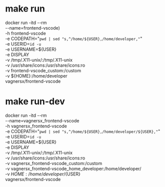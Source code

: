 # make run
docker run -itd --rm \
	--name=frontend-vscode) \
	-h frontend-vscode \
	-e CODEPATH="`pwd | sed "s,^/home/${USER},/home/developer,"`" \
	-e USERID=`id -u` \
	-e USERNAME=${USER} \
	-e DISPLAY \
	-v /tmp/.X11-unix/:/tmp/.X11-unix \
	-v /usr/share/icons:/usr/share/icons:ro \
	-v frontend-vscode_custom:/custom \
	-v ${HOME}:/home/developer \
	vagnersx/frontend-vscode

# make run-dev
docker run -itd --rm \
	--name=vagnersx_frontend-vscode \
	-h vagnersx_frontend-vscode \
	-e CODEPATH="`pwd | sed "s,^/home/${USER},/home/developer/${USER},"`" \
	-e USERID=`id -u` \
	-e USERNAME=${USER} \
	-e DISPLAY \
	-v /tmp/.X11-unix/:/tmp/.X11-unix \
	-v /usr/share/icons:/usr/share/icons:ro \
	-v vagnersx_frontend-vscode_custom:/custom \
	-v vagnersx_frontend-vscode_home_developer:/home/developer/ \
	-v ${HOME}:/home/developer/${USER} \
	vagnersx/frontend-vscode
